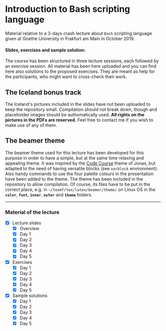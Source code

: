 # Introduction to Bash scripting language

Material relative to a 3-days crash lecture about `Bash` scripting language given at Goethe University in Frakfurt am Main in October 2019.

#### Slides, exercises and sample solution:

The course has been structured in three lecture sessions, each followed by an exercise session.
All material has been here uploaded and you can find here also solutions to the proposed exercises.
They are meant as help for the participants, who might want to cross-check their work.

## The Iceland bonus track

The Iceland's pictures included in the slides have not been uploaded to keep the repository small.
Compilation should not break down, though and placeholder images should be authomatically used.
**All rights on the pictures in the PDFs are reserved.**
Feel free to contact me if you wish to make use of any of them.

## The beamer theme

The beamer theme used for this lecture has been developed for this purpose in order to have a simple, but at the same time relaxing and appealing theme.
It was inspired by the [Code Course](https://github.com/Irubataru/beamer-themes) theme of Jonas, but adapted to the need of having versatile blocks (see `varblock` environment).
Also handy commands to use the four palette colours in the presentation have been added to the theme.
The theme has been included in the repository to allow compilation.
Of course, its files have to be put in the correct place, e.g. in `~/texmf/tex/latex/beamer/theme/` on Linux OS in the **`color`**, **`font`**, **`inner`**, **`outer`** and **`theme`** folders.

---

### Material of the lecture

- [X] Lecture slides
  - [X] Overview
  - [X] Day 1
  - [X] Day 2
  - [X] Day 3
  - [X] Day 4
  - [X] Day 5

- [X] Exercises
  - [X] Day 1
  - [X] Day 2
  - [X] Day 3
  - [X] Day 4
  - [X] Day 5

- [X] Sample solutions
  - [X] Day 1
  - [X] Day 2
  - [X] Day 3
  - [X] Day 4
  - [X] Day 5
